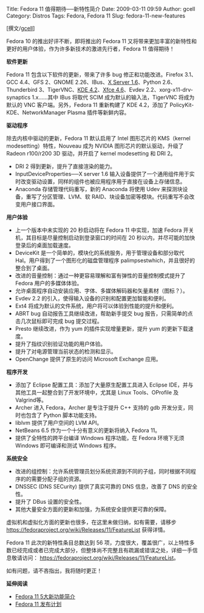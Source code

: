 Title: Fedora 11 值得期待──新特性简介
Date: 2009-03-11 09:59
Author: gcell
Category: Distros
Tags: Fedora, Fedora 11
Slug: fedora-11-new-features

[撰文/[gcell](http://gcell.yo2.cn/)]

Fedora 10 的推出好评不断，即将推出的 Fedora 11
又将带来更加丰富的新特性和更好的用户体验，作为许多新技术的激进先行者，Fedora
11 值得期待！

**软件更新**

Fedora 11 包含以下软件的更新，带来了许多 bug 修正和功能改进。Firefox
3.1、GCC 4.4、GFS 2、GNOME 2.26、IBus、[X Server
1.6](http://linuxtoy.org/archives/x-server-160-released.html)、Python
2.6、Thunderbird 3、TigerVNC、[KDE
4.2](http://linuxtoy.org/archives/kde-420-released.html)、[Xfce
4.6](http://linuxtoy.org/archives/xfce-460-released.html)、Evdev
2.2、xorg-x11-drv-synaptics 1.x……其中 IBus 将取代 SCIM
成为默认的输入法，TigerVNC 将成为默认的 VNC 客户端。另外，Fedora 11
重新构建了 KDE 4.2，添加了 PolicyKit-KDE、NetworkManager Plasma
插件等新鲜内容。

**驱动程序**

除去内核中驱动的更新，Fedora 11 默认启用了 Intel 图形芯片的 KMS（kernel
modesetting）特性，Nouveau 成为 NVIDIA 图形芯片的默认驱动，升级了 Radeon
r100/r200 3D 驱动，并开启了 kernel modesetting 和 DRI 2。

-   DRI 2 得到更新，提升了直接渲染的能力。
-   InputDeviceProperties──X server 1.6
    输入设备提供了一个通用组件用于实时改变驱动设置，同样的组件也被应用程序用于直接在设备上存储信息。
-   Anaconda 存储管理代码重写，新的 Anaconda 将使用 Udev
    来探测块设备，重写了分区管理、LVM、软
    RAID、块设备加密等模块。代码重写不会改变用户接口界面。

**用户体验**

-   上一个版本中未实现的 20 秒启动将在 Fedora 11 中实现，加速 Fedora
    开关机，其目标是尽量控制启动到登录窗口的时间在 20
    秒以内，并尽可能的加快登录后的桌面加载速度。
-   DeviceKit 是一个简单的，模块化的系统服务，用于管理设备和部分取代
    Hal。用户得到了一个图形化的磁盘管理程序
    palimpsestwhich，并且很好的整合到了桌面。
-   改进的音量控制：通过一种更容易理解和富有弹性的音量控制模式提升了
    Fedora 用户的多媒体体验。
-   允许桌面程序自动安装应用、字体、多媒体解码器和矢量素材（图标？）。
-   Evdev 2.2 的引入，使得输入设备的识别和配置更加智能和便利。
-   Ext4 将成为默认的文件系统，用户将可以体验到性能的提升和便利。
-   ABRT bug 自动报告工具继续改进，帮助新手提交 bug
    报告，只需简单的点击几次鼠标即可完成 bug 提交过程。
-   Presto 继续改进，作为 yum 的插件实现增量更新，提升 yum
    的更新下载速度。
-   提升了指纹识别验证功能的用户体验。
-   提升了对电源管理当前状态的检测和显示。
-   OpenChange 提供了原生的访问 Microsoft Exchange 应用。

**程序开发**

-   添加了 Eclipse 配置工具：添加了大量原生配置工具进入 Eclipse
    IDE，并与其他工具一起整合到了开发环境中，尤其是 Linux
    Tools、OProfile 及 Valgrind等。
-   Archer 进入 Fedora，Archer 是专注于提升 C++ 支持的 gdb
    开发分支，同时也包含了 Python 脚本功能支持。
-   liblvm 提供了用户空间的 LVM API。
-   NetBeans 6.5 作为一个十分有意义的更新将纳入 Fedora 11。
-   提供了全特性的跨平台编译 Windows 程序功能，在 Fedora 环境下无须
    Windows 即可编译和测试 Windows 程序。

**系统安全**

-   改进的组控制：允许系统管理员划分系统资源到不同的子组，同时根据不同程序的的需要分配子组的资源。
-   DNSSEC (DNS SECurity) 提供了真实可靠的 DNS 信息，改善了 DNS
    的安全性。
-   提升了 DBus 设置的安全性。
-   其他大量安全方面的更新和加强，为系统安全提供更可靠的保障。

虚拟机和虚拟化方面的更新也很多，在这里未做归纳，如有需要，请移步
<https://fedoraproject.org/wiki/Releases/11/FeatureList> 获得详情。

Fedora 11 此次的新特性条目总数达到 56
项，力度很大，覆盖很广，以上特性多数已经完成或者已完成大部分，但整体尚不完整且有疏漏或错误之处，详细一手信息敬请访问：
<https://fedoraproject.org/wiki/Releases/11/FeatureList>。

如有问题，请不吝指出，我将随时更正！

**延伸阅读**

-   [Fedora 11
    5大新功能简介](http://linuxtoy.org/archives/fedora-11-five-new-features.html)
-   [Fedora 11
    发布计划](http://linuxtoy.org/archives/fedora-11-release-schedule.html)

